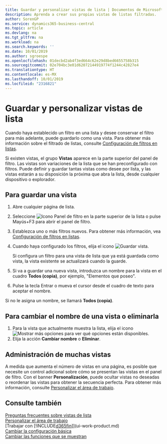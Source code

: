 ```yaml
---
title: Guardar y personalizar vistas de lista | Documentos de Microsoft
description: Aprenda a crear sus propias vistas de listas filtradas.
author: SorenGP
ms.service: dynamics365-business-central
ms.topic: article
ms.devlang: na
ms.tgt_pltfrm: na
ms.workload: na
ms.search.keywords: ''
ms.date: 10/01/2019
ms.author: sgroespe
ms.openlocfilehash: 01decbd2ab4f3ed664c62e29d8bed6655758b315
ms.sourcegitcommit: 02e704bc3e01d62072144919774f1244c42827e4
ms.translationtype: HT
ms.contentlocale: es-MX
ms.lasthandoff: 10/01/2019
ms.locfileid: "2316821"
---
```

# <a name="save-and-personalize-list-views"></a>Guardar y personalizar vistas de lista
Cuando haya establecido un filtro en una lista y desee conservar el filtro para más adelante, puede guardarlo como una vista. Para obtener más información sobre el filtrado de listas, consulte [Configuración de filtros en listas](ui-enter-criteria-filters.md#setting-filters-on-lists).

Si existen vistas, el grupo **Vistas** aparece en la parte superior del panel de filtro. Las vistas son variaciones de la lista que se han preconfigurado con filtros. Puede definir y guardar tantas vistas como desee por lista, y las vistas estarán a su disposición la próxima que abra la lista, desde cualquier dispositivo o explorador.

## <a name="to-save-a-view"></a>Para guardar una vista
1. Abre cualquier página de lista.
2. Seleccione ![Icono Panel de filtro](media/open-filter-pane-icon.png "Icono Panel de filtro") en la parte superior de la lista o pulse Mayús+F3 para abrir el panel de filtro.
3. Establezca uno o más filtros nuevos. Para obtener más información, vea [Configuración de filtros en listas](ui-enter-criteria-filters.md#setting-filters-on-lists).
4. Cuando haya configurado los filtros, elija el icono ![Guardar vista](media/save_view_icon.png "Guardar vista").

    Si configura un filtro para una vista de lista que ya está guardada como vista, la vista existente se actualizará cuando la guarde.
5. Si va a guardar una nueva vista, introduzca un nombre para la vista en el cuadro **Todos (copia)**, por ejemplo, "Elementos que poseo".
6. Pulse la tecla Entrar o mueva el cursor desde el cuadro de texto para aceptar el nombre.

Si no le asigna un nombre, se llamará **Todos (copia)**.

## <a name="to-rename-or-remove-a-view"></a>Para cambiar el nombre de una vista o eliminarla
1. Para la vista que actualmente muestra la lista, elija el icono ![Mostrar más opciones](media/show-more-options-icon.png "Mostrar más opciones") para ver qué opciones están disponibles.
2. Elija la acción **Cambiar nombre** o **Eliminar**.

## <a name="managing-many-views"></a>Administración de muchas vistas
A medida que aumenta el número de vistas en una página, es posible que necesite un control adicional sobre cómo se presentan las vistas en el panel de filtro. Con el banner **Personalización**, puede ocultar vistas no deseadas o reordenar las vistas para obtener la secuencia perfecta. Para obtener más información, consulte [Personalizar el área de trabajo](ui-personalization-user.md).

## <a name="see-also"></a>Consulte también
[Preguntas frecuentes sobre vistas de lista](ui-views-faq.md)  
[Personalizar el área de trabajo](ui-personalization-user.md)    
[Trabajar con [!INCLUDE[d365fin](includes/d365fin_md.md)]](ui-work-product.md)    
[Cambiar la configuración básica](ui-change-basic-settings.md)  
[Cambiar las funciones que se muestran](ui-experiences.md)  
